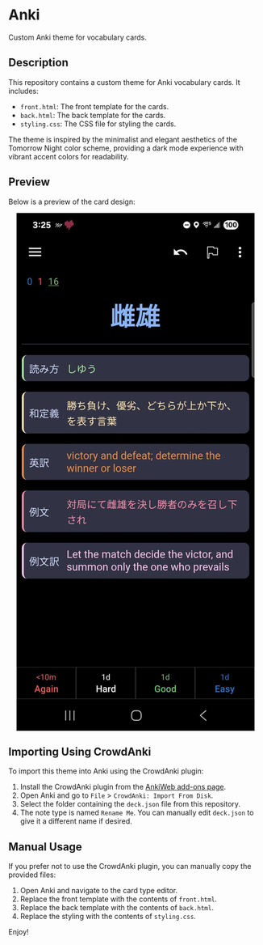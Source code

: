 # Anki

Custom Anki theme for vocabulary cards.

## Description
This repository contains a custom theme for Anki vocabulary cards. It includes:
- `front.html`: The front template for the cards.
- `back.html`: The back template for the cards.
- `styling.css`: The CSS file for styling the cards.

The theme is inspired by the minimalist and elegant aesthetics of the Tomorrow Night color scheme, providing a dark mode experience with vibrant accent colors for readability.

## Preview
Below is a preview of the card design:

<img src="preview.jpg" alt="Preview" style="max-width: 600px; display: block; margin: 0 auto;">

## Importing Using CrowdAnki
To import this theme into Anki using the CrowdAnki plugin:

1. Install the CrowdAnki plugin from the [AnkiWeb add-ons page](https://ankiweb.net/shared/addons/).
2. Open Anki and go to `File` > `CrowdAnki: Import From Disk`.
3. Select the folder containing the `deck.json` file from this repository.
4. The note type is named `Rename Me`. You can manually edit `deck.json` to give it a different name if desired.

## Manual Usage
If you prefer not to use the CrowdAnki plugin, you can manually copy the provided files:

1. Open Anki and navigate to the card type editor.
2. Replace the front template with the contents of `front.html`.
3. Replace the back template with the contents of `back.html`.
4. Replace the styling with the contents of `styling.css`.

Enjoy!
